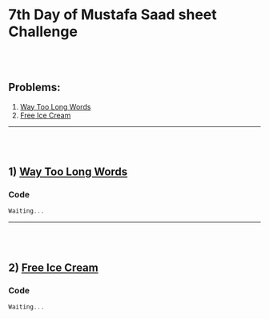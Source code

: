 
# 7th Day of Mustafa Saad sheet Challenge

<br><br>

## Problems:

1. [Way Too Long Words](https://codeforces.com/contest/71/problem/A)
2. [Free Ice Cream](https://codeforces.com/contest/686/problem/A)

<hr>

<br><br>

## 1) [Way Too Long Words](https://codeforces.com/contest/71/problem/A)

### Code

```cpp
Waiting... 
```

<hr>

<br><br>

## 2) [Free Ice Cream](https://codeforces.com/contest/686/problem/A)

### Code
```cpp
Waiting...
```
